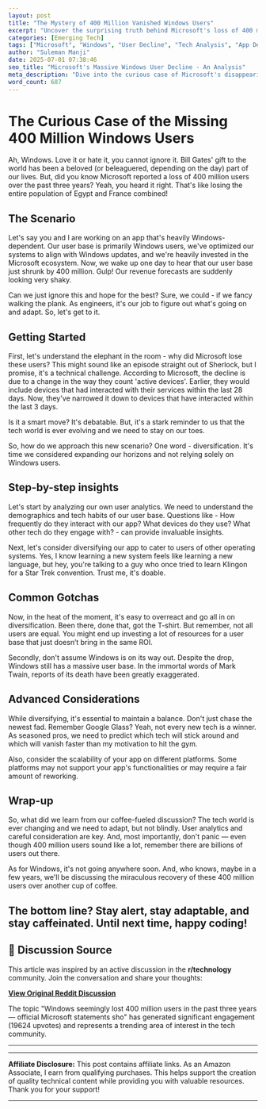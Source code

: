 ```yaml
---
layout: post
title: "The Mystery of 400 Million Vanished Windows Users"
excerpt: "Uncover the surprising truth behind Microsoft's loss of 400 million Windows users. It's like losing the population of France and Egypt combined!"
categories: [Emerging Tech]
tags: ["Microsoft", "Windows", "User Decline", "Tech Analysis", "App Development"]
author: "Suleman Manji"
date: 2025-07-01 07:38:46 
seo_title: "Microsoft's Massive Windows User Decline - An Analysis"
meta_description: "Dive into the curious case of Microsoft's disappearing Windows users. Explore the potential causes and impacts on the tech industry."
word_count: 687
---
```


# The Curious Case of the Missing 400 Million Windows Users

Ah, Windows. Love it or hate it, you cannot ignore it. Bill Gates' gift to the world has been a beloved (or beleaguered, depending on the day) part of our lives. But, did you know Microsoft reported a loss of 400 million users over the past three years? Yeah, you heard it right. That's like losing the entire population of Egypt and France combined! 

## The Scenario

Let's say you and I are working on an app that's heavily Windows-dependent. Our user base is primarily Windows users, we've optimized our systems to align with Windows updates, and we're heavily invested in the Microsoft ecosystem. Now, we wake up one day to hear that our user base just shrunk by 400 million. Gulp! Our revenue forecasts are suddenly looking very shaky.

Can we just ignore this and hope for the best? Sure, we could - if we fancy walking the plank. As engineers, it's our job to figure out what's going on and adapt. So, let's get to it.

## Getting Started

First, let's understand the elephant in the room - why did Microsoft lose these users? This might sound like an episode straight out of Sherlock, but I promise, it's a technical challenge. According to Microsoft, the decline is due to a change in the way they count 'active devices'. Earlier, they would include devices that had interacted with their services within the last 28 days. Now, they've narrowed it down to devices that have interacted within the last 3 days. 

Is it a smart move? It's debatable. But, it's a stark reminder to us that the tech world is ever evolving and we need to stay on our toes. 

So, how do we approach this new scenario? One word - diversification. It's time we considered expanding our horizons and not relying solely on Windows users.

## Step-by-step insights

Let's start by analyzing our own user analytics. We need to understand the demographics and tech habits of our user base. Questions like - How frequently do they interact with our app? What devices do they use? What other tech do they engage with? - can provide invaluable insights.

Next, let's consider diversifying our app to cater to users of other operating systems. Yes, I know learning a new system feels like learning a new language, but hey, you're talking to a guy who once tried to learn Klingon for a Star Trek convention. Trust me, it's doable.

## Common Gotchas

Now, in the heat of the moment, it's easy to overreact and go all in on diversification. Been there, done that, got the T-shirt. But remember, not all users are equal. You might end up investing a lot of resources for a user base that just doesn’t bring in the same ROI. 

Secondly, don't assume Windows is on its way out. Despite the drop, Windows still has a massive user base. In the immortal words of Mark Twain, reports of its death have been greatly exaggerated.

## Advanced Considerations

While diversifying, it's essential to maintain a balance. Don't just chase the newest fad. Remember Google Glass? Yeah, not every new tech is a winner. As seasoned pros, we need to predict which tech will stick around and which will vanish faster than my motivation to hit the gym.

Also, consider the scalability of your app on different platforms. Some platforms may not support your app's functionalities or may require a fair amount of reworking.

## Wrap-up

So, what did we learn from our coffee-fueled discussion? The tech world is ever changing and we need to adapt, but not blindly. User analytics and careful consideration are key. And, most importantly, don't panic — even though 400 million users sound like a lot, remember there are billions of users out there. 

As for Windows, it's not going anywhere soon. And, who knows, maybe in a few years, we'll be discussing the miraculous recovery of these 400 million users over another cup of coffee.

The bottom line? Stay alert, stay adaptable, and stay caffeinated. Until next time, happy coding!
---

## 📰 Discussion Source

This article was inspired by an active discussion in the **r/technology** community. Join the conversation and share your thoughts:

**[View Original Reddit Discussion](https://www.reddit.com/r/technology/comments/1lofgad/windows_seemingly_lost_400_million_users_in_the/)**

The topic "Windows seemingly lost 400 million users in the past three years — official Microsoft statements sho" has generated significant engagement (19624 upvotes) and represents a trending area of interest in the tech community.

---

---

**Affiliate Disclosure:** This post contains affiliate links. As an Amazon Associate, I earn from qualifying purchases. This helps support the creation of quality technical content while providing you with valuable resources. Thank you for your support!

---
